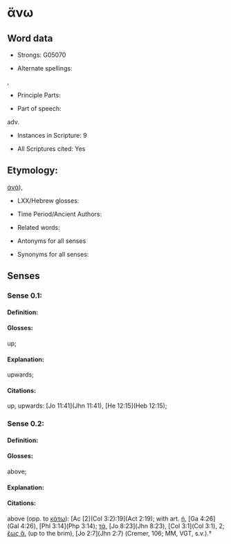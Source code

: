 # ἄνω

<!-- Status: S2=NeedsEdits -->
<!-- Lexica used for edits:   -->

## Word data

* Strongs: G05070

* Alternate spellings:

,

* Principle Parts: 


* Part of speech: 

adv.

* Instances in Scripture: 9

* All Scriptures cited: Yes

## Etymology: 

[ἀνά]()),

* LXX/Hebrew glosses: 


* Time Period/Ancient Authors: 


* Related words: 

* Antonyms for all senses

* Synonyms for all senses: 


## Senses 


### Sense  0.1: 

#### Definition: 

#### Glosses: 

up; 

#### Explanation: 

upwards; 

#### Citations: 

up, upwards: [Jo 11:41](Jhn 11:41), [He 12:15](Heb 12:15);

### Sense  0.2: 

#### Definition: 

#### Glosses: 

above; 

#### Explanation: 


#### Citations: 

above (opp. to [κάτω]()): [Ac [2](Col 3:2):19](Act 2:19); with art. [ἡ](), [Ga 4:26](Gal 4:26), [Phl 3:14](Php 3:14); [τά](), [Jo 8:23](Jhn 8:23), [Col 3:1](Col 3:1), 2; [ἕως ἄ.]() (up to the brim), [Jo 2:7](Jhn 2:7) (Cremer, 106; MM, VGT, s.v.).†
